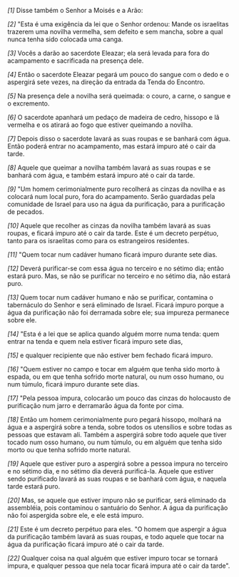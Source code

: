 *[1]* Disse também o Senhor a Moisés e a Arão:

*[2]* "Esta é uma exigência da lei que o Senhor ordenou: Mande os israelitas trazerem uma novilha vermelha, sem defeito e sem mancha, sobre a qual nunca tenha sido colocada uma canga.

*[3]* Vocês a darão ao sacerdote Eleazar; ela será levada para fora do acampamento e sacrificada na presença dele.

*[4]* Então o sacerdote Eleazar pegará um pouco do sangue com o dedo e o aspergirá sete vezes, na direção da entrada da Tenda do Encontro.

*[5]* Na presença dele a novilha será queimada: o couro, a carne, o sangue e o excremento.

*[6]* O sacerdote apanhará um pedaço de madeira de cedro, hissopo e lã vermelha e os atirará ao fogo que estiver queimando a novilha.

*[7]* Depois disso o sacerdote lavará as suas roupas e se banhará com água. Então poderá entrar no acampamento, mas estará impuro até o cair da tarde.

*[8]* Aquele que queimar a novilha também lavará as suas roupas e se banhará com água, e também estará impuro até o cair da tarde.

*[9]* "Um homem cerimonialmente puro recolherá as cinzas da novilha e as colocará num local puro, fora do acampamento. Serão guardadas pela comunidade de Israel para uso na água da purificação, para a purificação de pecados.

*[10]* Aquele que recolher as cinzas da novilha também lavará as suas roupas, e ficará impuro até o cair da tarde. Este é um decreto perpétuo, tanto para os israelitas como para os estrangeiros residentes.

*[11]* "Quem tocar num cadáver humano ficará impuro durante sete dias.

*[12]* Deverá purificar-se com essa água no terceiro e no sétimo dia; então estará puro. Mas, se não se purificar no terceiro e no sétimo dia, não estará puro.

*[13]* Quem tocar num cadáver humano e não se purificar, contamina o tabernáculo do Senhor e será eliminado de Israel. Ficará impuro porque a água da purificação não foi derramada sobre ele; sua impureza permanece sobre ele.

*[14]* "Esta é a lei que se aplica quando alguém morre numa tenda: quem entrar na tenda e quem nela estiver ficará impuro sete dias,

*[15]* e qualquer recipiente que não estiver bem fechado ficará impuro.

*[16]* "Quem estiver no campo e tocar em alguém que tenha sido morto à espada, ou em que tenha sofrido morte natural, ou num osso humano, ou num túmulo, ficará impuro durante sete dias.

*[17]* "Pela pessoa impura, colocarão um pouco das cinzas do holocausto de purificação num jarro e derramarão água da fonte por cima.

*[18]* Então um homem cerimonialmente puro pegará hissopo, molhará na água e a aspergirá sobre a tenda, sobre todos os utensílios e sobre todas as pessoas que estavam ali. Também a aspergirá sobre todo aquele que tiver tocado num osso humano, ou num túmulo, ou em alguém que tenha sido morto ou que tenha sofrido morte natural.

*[19]* Aquele que estiver puro a aspergirá sobre a pessoa impura no terceiro e no sétimo dia, e no sétimo dia deverá purificá-la. Aquele que estiver sendo purificado lavará as suas roupas e se banhará com água, e naquela tarde estará puro.

*[20]* Mas, se aquele que estiver impuro não se purificar, será eliminado da assembléia, pois contaminou o santuário do Senhor. A água da purificação não foi aspergida sobre ele, e ele está impuro.

*[21]* Este é um decreto perpétuo para eles. "O homem que aspergir a água da purificação também lavará as suas roupas, e todo aquele que tocar na água da purificação ficará impuro até o cair da tarde.

*[22]* Qualquer coisa na qual alguém que estiver impuro tocar se tornará impura, e qualquer pessoa que nela tocar ficará impura até o cair da tarde".

